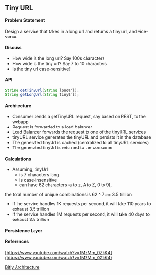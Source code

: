 ## Tiny URL

#### Problem Statement
Design a service that takes in a long url and returns a tiny url, and vice-versa.

#### Discuss
* How wide is the long url? Say 100s characters
* How wide is the tiny url? Say 7 to 10 characters
* Is the tiny url case-sensitive?

#### API
```java
String getTinyUrl(String longUrl);
String getLongUrl(String tinyUrl);
```

#### Architecture
* Consumer sends a getTinyURL request, say based on REST, to the webapp
* Request is forwarded to a load balancer
* Load Balancer forwards the request to one of the tinyURL services
* tinyURL service generates the tinyURL and persists it in the database
* The generated tinyUrl is cached (centralized to all tinyURL services)
* The generated tinyUrl is returned to the consumer

#### Calculations
* Assuming, tinyUrl
  * is 7 characters long 
  * is case-insensitive
  * can have 62 characters (a to z, A to Z, 0 to 9),
  
the total number of unique combinations is 62 ^ 7 ~= 3.5 trillion

* If the service handles 1K requests per second, it will take 110 years to exhaust 3.5 trillion
* If the service handles 1M requests per second, it will take 40 days to exhaust 3.5 trillion


#### Persistence Layer


#### References
[https://www.youtube.com/watch?v=fMZMm_0ZhK4](https://www.youtube.com/watch?v=fMZMm_0ZhK4)

[Bitly Architecture](http://highscalability.com/blog/2014/7/14/bitly-lessons-learned-building-a-distributed-system-that-han.html)
